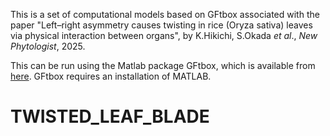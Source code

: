 This is a set of computational models based on GFtbox associated with the paper "Left–right asymmetry causes twisting in rice (Oryza sativa) leaves via physical interaction between organs", by K.Hikichi, S.Okada _et al_., _New Phytologist_, 2025.

This can be run using the Matlab package GFtbox, which is available from [here](https://github.com/JIC-Enrico-Coen/GrowthToolbox). 
GFtbox requires an installation of MATLAB.






# TWISTED_LEAF_BLADE

